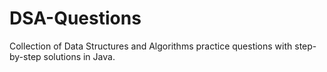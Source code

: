 # DSA-Questions
Collection of Data Structures and Algorithms practice questions with step-by-step solutions in Java.
